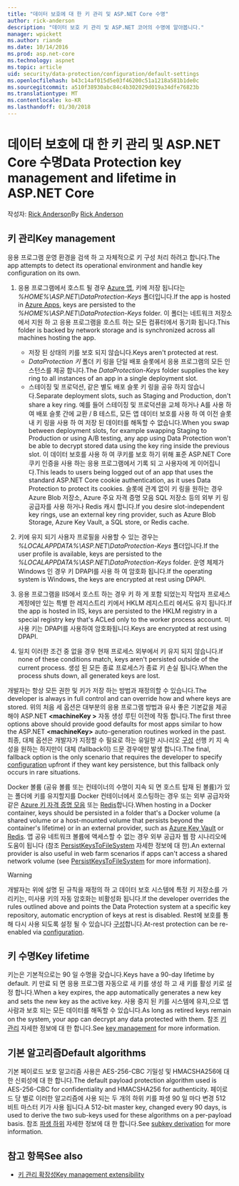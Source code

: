 ```yaml
---
title: "데이터 보호에 대 한 키 관리 및 ASP.NET Core 수명"
author: rick-anderson
description: "데이터 보호 키 관리 및 ASP.NET 코어의 수명에 알아봅니다."
manager: wpickett
ms.author: riande
ms.date: 10/14/2016
ms.prod: asp.net-core
ms.technology: aspnet
ms.topic: article
uid: security/data-protection/configuration/default-settings
ms.openlocfilehash: b43c14af015d5e03f46200c51a1218a581b1de0c
ms.sourcegitcommit: a510f38930abc84c4b302029d019a34dfe76823b
ms.translationtype: MT
ms.contentlocale: ko-KR
ms.lasthandoff: 01/30/2018
---
```

# <a name="data-protection-key-management-and-lifetime-in-aspnet-core"></a><span data-ttu-id="96f35-103">데이터 보호에 대 한 키 관리 및 ASP.NET Core 수명</span><span class="sxs-lookup"><span data-stu-id="96f35-103">Data Protection key management and lifetime in ASP.NET Core</span></span>

<span data-ttu-id="96f35-104">작성자: [Rick Anderson](https://twitter.com/RickAndMSFT)</span><span class="sxs-lookup"><span data-stu-id="96f35-104">By [Rick Anderson](https://twitter.com/RickAndMSFT)</span></span>

## <a name="key-management"></a><span data-ttu-id="96f35-105">키 관리</span><span class="sxs-lookup"><span data-stu-id="96f35-105">Key management</span></span>

<span data-ttu-id="96f35-106">응용 프로그램 운영 환경을 검색 하 고 자체적으로 키 구성 처리 하려고 합니다.</span><span class="sxs-lookup"><span data-stu-id="96f35-106">The app attempts to detect its operational environment and handle key configuration on its own.</span></span>

1. <span data-ttu-id="96f35-107">응용 프로그램에서 호스트 될 경우 [Azure 앱](https://azure.microsoft.com/services/app-service/), 키에 저장 됩니다는 *%HOME%\ASP.NET\DataProtection-Keys* 폴더입니다.</span><span class="sxs-lookup"><span data-stu-id="96f35-107">If the app is hosted in [Azure Apps](https://azure.microsoft.com/services/app-service/), keys are persisted to the *%HOME%\ASP.NET\DataProtection-Keys* folder.</span></span> <span data-ttu-id="96f35-108">이 폴더는 네트워크 저장소에서 지원 하 고 응용 프로그램을 호스트 하는 모든 컴퓨터에서 동기화 됩니다.</span><span class="sxs-lookup"><span data-stu-id="96f35-108">This folder is backed by network storage and is synchronized across all machines hosting the app.</span></span>
   * <span data-ttu-id="96f35-109">저장 된 상태의 키를 보호 되지 않습니다.</span><span class="sxs-lookup"><span data-stu-id="96f35-109">Keys aren't protected at rest.</span></span>
   * <span data-ttu-id="96f35-110">*DataProtection 키* 폴더 키 링을 단일 배포 슬롯에서 응용 프로그램의 모든 인스턴스를 제공 합니다.</span><span class="sxs-lookup"><span data-stu-id="96f35-110">The *DataProtection-Keys* folder supplies the key ring to all instances of an app in a single deployment slot.</span></span>
   * <span data-ttu-id="96f35-111">스테이징 및 프로덕션, 같은 별도 배포 슬롯 키 링을 공유 하지 않습니다.</span><span class="sxs-lookup"><span data-stu-id="96f35-111">Separate deployment slots, such as Staging and Production, don't share a key ring.</span></span> <span data-ttu-id="96f35-112">예를 들어 스테이징 및 프로덕션을 교체 하거나 A를 사용 하 여 배포 슬롯 간에 교환 / B 테스트, 모든 앱 데이터 보호를 사용 하 여 이전 슬롯 내 키 링을 사용 하 여 저장 된 데이터를 해독할 수 없습니다.</span><span class="sxs-lookup"><span data-stu-id="96f35-112">When you swap between deployment slots, for example swapping Staging to Production or using A/B testing, any app using Data Protection won't be able to decrypt stored data using the key ring inside the previous slot.</span></span> <span data-ttu-id="96f35-113">이 데이터 보호를 사용 하 여 쿠키를 보호 하기 위해 표준 ASP.NET Core 쿠키 인증을 사용 하는 응용 프로그램에서 기록 되 고 사용자에 게 이어집니다.</span><span class="sxs-lookup"><span data-stu-id="96f35-113">This leads to users being logged out of an app that uses the standard ASP.NET Core cookie authentication, as it uses Data Protection to protect its cookies.</span></span> <span data-ttu-id="96f35-114">슬롯에 관계 없이 키 링을 원하는 경우 Azure Blob 저장소, Azure 주요 자격 증명 모음 SQL 저장소 등의 외부 키 링 공급자를 사용 하거나 Redis 캐시 합니다.</span><span class="sxs-lookup"><span data-stu-id="96f35-114">If you desire slot-independent key rings, use an external key ring provider, such as Azure Blob Storage, Azure Key Vault, a SQL store, or Redis cache.</span></span>

1. <span data-ttu-id="96f35-115">키에 유지 되기 사용자 프로필을 사용할 수 있는 경우는 *%LOCALAPPDATA%\ASP.NET\DataProtection-Keys* 폴더입니다.</span><span class="sxs-lookup"><span data-stu-id="96f35-115">If the user profile is available, keys are persisted to the *%LOCALAPPDATA%\ASP.NET\DataProtection-Keys* folder.</span></span> <span data-ttu-id="96f35-116">운영 체제가 Windows 인 경우 키 DPAPI를 사용 하 여 암호화 됩니다.</span><span class="sxs-lookup"><span data-stu-id="96f35-116">If the operating system is Windows, the keys are encrypted at rest using DPAPI.</span></span>

1. <span data-ttu-id="96f35-117">응용 프로그램을 IIS에서 호스트 하는 경우 키 하 게 포함 되었는지 작업자 프로세스 계정에만 있는 특별 한 레지스트리 키에서 HKLM 레지스트리 에서도 유지 됩니다.</span><span class="sxs-lookup"><span data-stu-id="96f35-117">If the app is hosted in IIS, keys are persisted to the HKLM registry in a special registry key that's ACLed only to the worker process account.</span></span> <span data-ttu-id="96f35-118">미사용 키는 DPAPI를 사용하여 암호화됩니다.</span><span class="sxs-lookup"><span data-stu-id="96f35-118">Keys are encrypted at rest using DPAPI.</span></span>

1. <span data-ttu-id="96f35-119">일치 이러한 조건 중 없을 경우 현재 프로세스 외부에서 키 유지 되지 않습니다.</span><span class="sxs-lookup"><span data-stu-id="96f35-119">If none of these conditions match, keys aren't persisted outside of the current process.</span></span> <span data-ttu-id="96f35-120">생성 된 모든 종료 프로세스가 종료 키 손실 됩니다.</span><span class="sxs-lookup"><span data-stu-id="96f35-120">When the process shuts down, all generated keys are lost.</span></span>

<span data-ttu-id="96f35-121">개발자는 항상 모든 권한 및 키가 저장 하는 방법과 재정의할 수 있습니다.</span><span class="sxs-lookup"><span data-stu-id="96f35-121">The developer is always in full control and can override how and where keys are stored.</span></span> <span data-ttu-id="96f35-122">위의 처음 세 옵션은 대부분의 응용 프로그램 방법과 유사 좋은 기본값을 제공 해야 ASP.NET  **\<machineKey >** 자동 생성 루틴 이전에 작동 합니다.</span><span class="sxs-lookup"><span data-stu-id="96f35-122">The first three options above should provide good defaults for most apps similar to how the ASP.NET **\<machineKey>** auto-generation routines worked in the past.</span></span> <span data-ttu-id="96f35-123">최종, 대체 옵션은 개발자가 지정할 수 필요로 하는 유일한 시나리오 [구성](xref:security/data-protection/configuration/overview) 선행 키 지 속성을 원하는 하지만이 대체 (fallback이) 드문 경우에만 발생 합니다.</span><span class="sxs-lookup"><span data-stu-id="96f35-123">The final, fallback option is the only scenario that requires the developer to specify [configuration](xref:security/data-protection/configuration/overview) upfront if they want key persistence, but this fallback only occurs in rare situations.</span></span>

<span data-ttu-id="96f35-124">Docker 볼륨 (공유 볼륨 또는 컨테이너의 수명이 지속 되 면 호스트 탑재 된 볼륨)가 있는 폴더에 키를 유지할지를 Docker 컨테이너에서 호스팅하는 경우 또는 외부 공급자와 같은 [Azure 키 자격 증명 모음](https://azure.microsoft.com/services/key-vault/) 또는 [Redis](https://redis.io/)합니다.</span><span class="sxs-lookup"><span data-stu-id="96f35-124">When hosting in a Docker container, keys should be persisted in a folder that's a Docker volume (a shared volume or a host-mounted volume that persists beyond the container's lifetime) or in an external provider, such as [Azure Key Vault](https://azure.microsoft.com/services/key-vault/) or [Redis](https://redis.io/).</span></span> <span data-ttu-id="96f35-125">앱 공유 네트워크 볼륨에 액세스할 수 없는 경우 외부 공급자 웹 팜 시나리오에 도움이 됩니다 (참조 [PersistKeysToFileSystem](xref:security/data-protection/configuration/overview#persistkeystofilesystem) 자세한 정보에 대 한).</span><span class="sxs-lookup"><span data-stu-id="96f35-125">An external provider is also useful in web farm scenarios if apps can't access a shared network volume (see [PersistKeysToFileSystem](xref:security/data-protection/configuration/overview#persistkeystofilesystem) for more information).</span></span>

> [!WARNING]
> <span data-ttu-id="96f35-126">개발자는 위에 설명 된 규칙을 재정의 하 고 데이터 보호 시스템에 특정 키 저장소를 가리키는, 미사용 키의 자동 암호화는 비활성화 됩니다.</span><span class="sxs-lookup"><span data-stu-id="96f35-126">If the developer overrides the rules outlined above and points the Data Protection system at a specific key repository, automatic encryption of keys at rest is disabled.</span></span> <span data-ttu-id="96f35-127">Rest에 보호를 통해 다시 사용 되도록 설정 될 수 있습니다 [구성](xref:security/data-protection/configuration/overview)합니다.</span><span class="sxs-lookup"><span data-stu-id="96f35-127">At-rest protection can be re-enabled via [configuration](xref:security/data-protection/configuration/overview).</span></span>

## <a name="key-lifetime"></a><span data-ttu-id="96f35-128">키 수명</span><span class="sxs-lookup"><span data-stu-id="96f35-128">Key lifetime</span></span>

<span data-ttu-id="96f35-129">키는은 기본적으로는 90 일 수명을 갖습니다.</span><span class="sxs-lookup"><span data-stu-id="96f35-129">Keys have a 90-day lifetime by default.</span></span> <span data-ttu-id="96f35-130">키 만료 되 면 응용 프로그램 자동으로 새 키를 생성 하 고 새 키를 활성 키로 설정 합니다.</span><span class="sxs-lookup"><span data-stu-id="96f35-130">When a key expires, the app automatically generates a new key and sets the new key as the active key.</span></span> <span data-ttu-id="96f35-131">사용 중지 된 키를 시스템에 유지,으로 앱 사람과 보호 되는 모든 데이터를 해독할 수 있습니다.</span><span class="sxs-lookup"><span data-stu-id="96f35-131">As long as retired keys remain on the system, your app can decrypt any data protected with them.</span></span> <span data-ttu-id="96f35-132">참조 [키 관리](xref:security/data-protection/implementation/key-management#key-expiration-and-rolling) 자세한 정보에 대 한 합니다.</span><span class="sxs-lookup"><span data-stu-id="96f35-132">See [key management](xref:security/data-protection/implementation/key-management#key-expiration-and-rolling) for more information.</span></span>

## <a name="default-algorithms"></a><span data-ttu-id="96f35-133">기본 알고리즘</span><span class="sxs-lookup"><span data-stu-id="96f35-133">Default algorithms</span></span>

<span data-ttu-id="96f35-134">기본 페이로드 보호 알고리즘 사용은 AES-256-CBC 기밀성 및 HMACSHA256에 대 한 신뢰성에 대 한 합니다.</span><span class="sxs-lookup"><span data-stu-id="96f35-134">The default payload protection algorithm used is AES-256-CBC for confidentiality and HMACSHA256 for authenticity.</span></span> <span data-ttu-id="96f35-135">페이로드 당 별로 이러한 알고리즘에 사용 되는 두 개의 하위 키를 파생 90 일 마다 변경 512 비트 마스터 키가 사용 됩니다.</span><span class="sxs-lookup"><span data-stu-id="96f35-135">A 512-bit master key, changed every 90 days, is used to derive the two sub-keys used for these algorithms on a per-payload basis.</span></span> <span data-ttu-id="96f35-136">참조 [파생 하위](xref:security/data-protection/implementation/subkeyderivation#additional-authenticated-data-and-subkey-derivation) 자세한 정보에 대 한 합니다.</span><span class="sxs-lookup"><span data-stu-id="96f35-136">See [subkey derivation](xref:security/data-protection/implementation/subkeyderivation#additional-authenticated-data-and-subkey-derivation) for more information.</span></span>

## <a name="see-also"></a><span data-ttu-id="96f35-137">참고 항목</span><span class="sxs-lookup"><span data-stu-id="96f35-137">See also</span></span>

* [<span data-ttu-id="96f35-138">키 관리 확장성</span><span class="sxs-lookup"><span data-stu-id="96f35-138">Key management extensibility</span></span>](xref:security/data-protection/extensibility/key-management)
